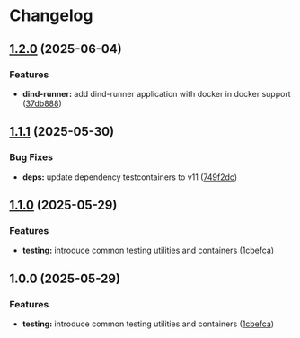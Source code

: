 # Changelog

## [1.2.0](https://github.com/ecoma-io/application/compare/testing@v1.1.1...testing@v1.2.0) (2025-06-04)


### Features

* **dind-runner:** add dind-runner application with docker in docker support ([37db888](https://github.com/ecoma-io/application/commit/37db888ecdd2ab15c889c091006d1f73c4247fd4))

## [1.1.1](https://github.com/ecoma-io/application/compare/testing@v1.1.0...testing@v1.1.1) (2025-05-30)


### Bug Fixes

* **deps:** update dependency testcontainers to v11 ([749f2dc](https://github.com/ecoma-io/application/commit/749f2dcdaf150e07d73d7e74df5d64884faf5fc9))

## [1.1.0](https://github.com/ecoma-io/application/compare/testing@v1.0.0...testing@v1.1.0) (2025-05-29)


### Features

* **testing:** introduce common testing utilities and containers ([1cbefca](https://github.com/ecoma-io/application/commit/1cbefca7cb645e86dc697ddac000eff4adeaaf96))

## 1.0.0 (2025-05-29)


### Features

* **testing:** introduce common testing utilities and containers ([1cbefca](https://github.com/ecoma-io/application/commit/1cbefca7cb645e86dc697ddac000eff4adeaaf96))
